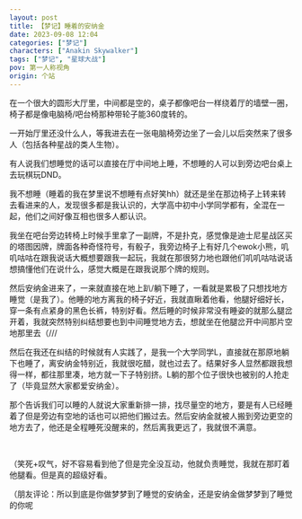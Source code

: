 ```yaml
---
layout: post
title: 【梦记】睡着的安纳金
date: 2023-09-08 12:04
categories: ["梦记"]
characters: ["Anakin Skywalker"]
tags: ["梦记", "星球大战"]
pov: 第一人称视角
origin: 个站
---
```


在一个很大的圆形大厅里，中间都是空的，桌子都像吧台一样绕着厅的墙壁一圈，椅子都是像电脑椅/吧台椅那种带轮子能360度转的。

一开始厅里还没什么人，等我进去在一张电脑椅旁边坐了一会儿以后突然来了很多人（包括各种星战的类人生物）。

有人说我们想睡觉的话可以直接在厅中间地上睡，不想睡的人可以到旁边吧台桌上去玩棋玩DND。

我不想睡（睡着的我在梦里说不想睡有点好笑hh）就还是坐在那边椅子上转来转去看进来的人，发现很多都是我认识的，大学高中初中小学同学都有，全混在一起，他们之间好像互相也很多人都认识。

我坐在吧台旁边转椅上时候手里拿了一副牌，不是扑克，感觉像是迪士尼星战区买的塔图因牌，牌面各种奇怪符号，有骰子，我旁边椅子上有好几个ewok小熊，叽叽咕咕在跟我说话大概想要跟我一起玩，我就在那很努力地也跟他们叽叽咕咕说话想搞懂他们在说什么，感觉大概是在跟我说那个牌的规则。

然后安纳金进来了，一来就直接在地上趴/躺下睡了，一看就是累极了只想找地方睡觉（是我了）。他睡的地方离我的椅子好近，我就直瞅着他看，他腿好细好长，穿一条有点紧身的黑色长裤，特别好看。然后睡的时候非常没有睡姿的就那么腿岔开着，我就突然特别纠结想要也到中间睡觉地方去，想就坐在他腿岔开中间那片空地那里去（///

然后在我还在纠结的时候就有人实践了，是我一个大学同学L，直接就在那原地躺下也睡了，离安纳金特别近，我就很吃醋，就也过去了。结果好多人显然都跟我想得一样，都往那里凑，地方就一下子特别挤。L躺的那个位子很快也被别的人抢走了（毕竟显然大家都爱安纳金）。

那个告诉我们可以睡的人就说大家重新排一排，找尽量空的地方，要是有人已经睡着了但是旁边有空地的话也可以把他们搬过去。然后安纳金就被人搬到旁边更空的地方去了，他还是全程睡死没醒来的，然后离我更远了，我就很不满意。

<br>

（笑死+叹气，好不容易看到他了但是完全没互动，他就负责睡觉，我就在那盯着他腿看。但是真的超级好看。

（朋友评论：所以到底是你做梦梦到了睡觉的安纳金，还是安纳金做梦梦到了睡觉的你呢
